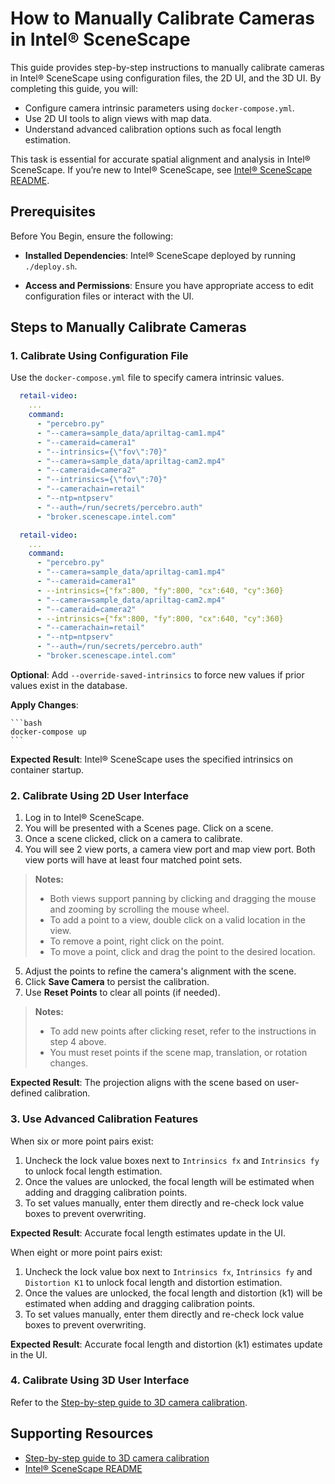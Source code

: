 # How to Manually Calibrate Cameras in Intel® SceneScape


This guide provides step-by-step instructions to manually calibrate cameras in Intel® SceneScape using configuration files, the 2D UI, and the 3D UI. By completing this guide, you will:

- Configure camera intrinsic parameters using `docker-compose.yml`.
- Use 2D UI tools to align views with map data.
- Understand advanced calibration options such as focal length estimation.

This task is essential for accurate spatial alignment and analysis in Intel® SceneScape. If you’re new to Intel® SceneScape, see [Intel® SceneScape README](https://github.com/open-edge-platform/scenescape/blob/main/README.md).

## Prerequisites

Before You Begin, ensure the following:

- **Installed Dependencies**: Intel® SceneScape deployed by running `./deploy.sh`.

- **Access and Permissions**: Ensure you have appropriate access to edit configuration files or interact with the UI.

## Steps to Manually Calibrate Cameras

### 1. Calibrate Using Configuration File

Use the `docker-compose.yml` file to specify camera intrinsic values.

```yaml
  retail-video:
    ...
    command:
      - "percebro.py"
      - "--camera=sample_data/apriltag-cam1.mp4"
      - "--cameraid=camera1"
      - "--intrinsics={\"fov\":70}"
      - "--camera=sample_data/apriltag-cam2.mp4"
      - "--cameraid=camera2"
      - "--intrinsics={\"fov\":70}"
      - "--camerachain=retail"
      - "--ntp=ntpserv"
      - "--auth=/run/secrets/percebro.auth"
      - "broker.scenescape.intel.com"
```

```yaml
  retail-video:
    ...
    command:
      - "percebro.py"
      - "--camera=sample_data/apriltag-cam1.mp4"
      - "--cameraid=camera1"
      - --intrinsics={"fx":800, "fy":800, "cx":640, "cy":360}
      - "--camera=sample_data/apriltag-cam2.mp4"
      - "--cameraid=camera2"
      - --intrinsics={"fx":800, "fy":800, "cx":640, "cy":360}
      - "--camerachain=retail"
      - "--ntp=ntpserv"
      - "--auth=/run/secrets/percebro.auth"
      - "broker.scenescape.intel.com"
```

**Optional**: Add `--override-saved-intrinsics` to force new values if prior values exist in the database.

**Apply Changes**:

    ```bash
    docker-compose up
    ```

**Expected Result**: Intel® SceneScape uses the specified intrinsics on container startup.

### 2. Calibrate Using 2D User Interface

1. Log in to Intel® SceneScape.
2. You will be presented with a Scenes page. Click on a scene.
3. Once a scene clicked, click on a camera to calibrate.
4. You will see 2 view ports, a camera view port and map view port. Both view ports will have at least four matched point sets.
> **Notes:**
  > * Both views support panning by clicking and dragging the mouse and zooming by scrolling the mouse wheel.
  > * To add a point to a view, double click on a valid location in the view.
  > * To remove a point, right click on the point.
  > * To move a point, click and drag the point to the desired location.
5. Adjust the points to refine the camera's alignment with the scene.
6. Click **Save Camera** to persist the calibration.
7. Use **Reset Points** to clear all points (if needed).
> **Notes:**
  > * To add new points after clicking reset, refer to the instructions in step 4 above.
  > * You must reset points if the scene map, translation, or rotation changes.

**Expected Result**: The projection aligns with the scene based on user-defined calibration.

### 3. Use Advanced Calibration Features

When six or more point pairs exist:

1. Uncheck the lock value boxes next to `Intrinsics fx` and `Intrinsics fy` to unlock focal length estimation.
2. Once the values are unlocked, the focal length will be estimated when adding and dragging calibration points.
3. To set values manually, enter them directly and re-check lock value boxes to prevent overwriting.

**Expected Result**: Accurate focal length estimates update in the UI.

When eight or more point pairs exist:

1. Uncheck the lock value box next to `Intrinsics fx`, `Intrinsics fy` and `Distortion K1` to unlock focal length and distortion estimation.
2. Once the values are unlocked, the focal length and distortion (k1) will be estimated when adding and dragging calibration points.
3. To set values manually, enter them directly and re-check lock value boxes to prevent overwriting.

**Expected Result**: Accurate focal length and distortion (k1) estimates update in the UI.

### 4. Calibrate Using 3D User Interface

Refer to the [Step-by-step guide to 3D camera calibration](How-to-use-3D-UI.md#step-3-calibrate-the-camera).

## Supporting Resources
- [Step-by-step guide to 3D camera calibration](How-to-use-3D-UI.md)
- [Intel® SceneScape README](https://github.com/open-edge-platform/scenescape/blob/main/README.md)
